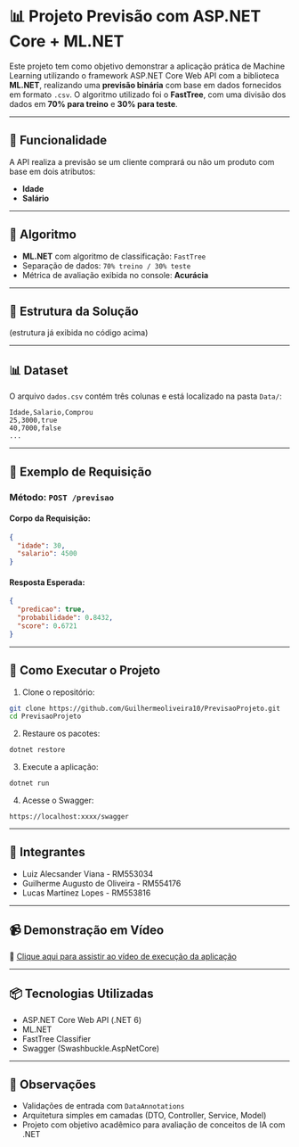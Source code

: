 # 📊 Projeto Previsão com ASP.NET Core + ML.NET

Este projeto tem como objetivo demonstrar a aplicação prática de Machine Learning utilizando o framework ASP.NET Core Web API com a biblioteca **ML.NET**, realizando uma **previsão binária** com base em dados fornecidos em formato `.csv`. O algoritmo utilizado foi o **FastTree**, com uma divisão dos dados em **70% para treino** e **30% para teste**.

---

## 🎯 Funcionalidade

A API realiza a previsão se um cliente comprará ou não um produto com base em dois atributos:

- **Idade**
- **Salário**

---

## 🧠 Algoritmo

- **ML.NET** com algoritmo de classificação: `FastTree`
- Separação de dados: `70% treino / 30% teste`
- Métrica de avaliação exibida no console: **Acurácia**

---

## 📁 Estrutura da Solução

(estrutura já exibida no código acima)

---

## 📊 Dataset

O arquivo `dados.csv` contém três colunas e está localizado na pasta `Data/`:

```
Idade,Salario,Comprou
25,3000,true
40,7000,false
...
```

---

## 🧪 Exemplo de Requisição

### Método: `POST /previsao`
#### Corpo da Requisição:

```json
{
  "idade": 30,
  "salario": 4500
}
```

#### Resposta Esperada:

```json
{
  "predicao": true,
  "probabilidade": 0.8432,
  "score": 0.6721
}
```

---

## 🚀 Como Executar o Projeto

1. Clone o repositório:
```bash
git clone https://github.com/Guilhermeoliveira10/PrevisaoProjeto.git
cd PrevisaoProjeto
```

2. Restaure os pacotes:
```bash
dotnet restore
```

3. Execute a aplicação:
```bash
dotnet run
```

4. Acesse o Swagger:
```
https://localhost:xxxx/swagger
```

---

## 👥 Integrantes

- Luiz Alecsander Viana - RM553034  
- Guilherme Augusto de Oliveira - RM554176  
- Lucas Martinez Lopes - RM553816  

---

## 📹 Demonstração em Vídeo

🔗 [Clique aqui para assistir ao vídeo de execução da aplicação](https://youtu.be/hDgWt3sSugs)

---

## 📦 Tecnologias Utilizadas

- ASP.NET Core Web API (.NET 6)
- ML.NET
- FastTree Classifier
- Swagger (Swashbuckle.AspNetCore)

---

## 📌 Observações

- Validações de entrada com `DataAnnotations`
- Arquitetura simples em camadas (DTO, Controller, Service, Model)
- Projeto com objetivo acadêmico para avaliação de conceitos de IA com .NET
